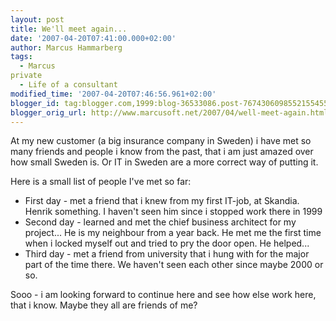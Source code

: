 ```yaml
---
layout: post
title: We'll meet again...
date: '2007-04-20T07:41:00.000+02:00'
author: Marcus Hammarberg
tags:
  - Marcus
private
  - Life of a consultant
modified_time: '2007-04-20T07:46:56.961+02:00'
blogger_id: tag:blogger.com,1999:blog-36533086.post-7674306098552155455
blogger_orig_url: http://www.marcusoft.net/2007/04/well-meet-again.html
---
```


At my new customer (a big insurance company in Sweden) i have met so
many friends and people i know from the past, that i am just amazed over
how small Sweden is. Or IT in Sweden are a more correct way of putting
it.

Here is a small list of people I've met so far:

-   First day - met a friend that i knew from my first IT-job, at <span
    id="SPELLING_ERROR_1" class="blsp-spelling-error">Skandia.
    Henrik something. I haven't seen him since i stopped work there in
    1999
-   Second day - learned and met the chief business architect for my
    project... He is my <span id="SPELLING_ERROR_2"
    class="blsp-spelling-corrected">neighbour from a year back.
    He met me the first time when i locked myself out and tried to pry
    the door open. He helped...
-   Third day - met a friend from university that i hung with for the
    major part of the time there. We haven't seen each other since maybe
    2000 or so.

Sooo - i
am looking forward to continue here and see how else work here, that i
know. Maybe they all are friends of me?
